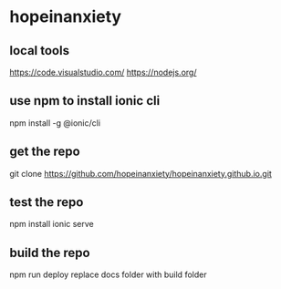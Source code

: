 # hopeinanxiety

## local tools

https://code.visualstudio.com/
https://nodejs.org/

## use npm to install ionic cli

npm install -g @ionic/cli

## get the repo

git clone https://github.com/hopeinanxiety/hopeinanxiety.github.io.git

## test the repo

npm install
ionic serve

## build the repo

npm run deploy
replace docs folder with build folder